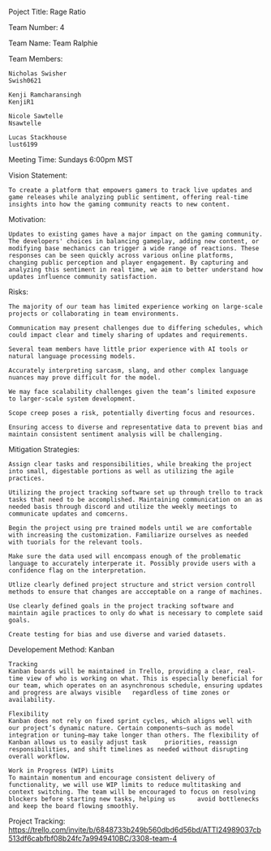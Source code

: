 Poject Title: Rage Ratio

Team Number: 4

Team Name: Team Ralphie

Team Members: 

	Nicholas Swisher 
	Swish0621
	
	Kenji Ramcharansingh
	KenjiR1

	Nicole Sawtelle
	Nsawtelle
	
	Lucas Stackhouse
	lust6199
    
Meeting Time: Sundays 6:00pm MST

Vision Statement: 

    To create a platform that empowers gamers to track live updates and game releases while analyzing public sentiment, offering real-time insights into how the gaming community reacts to new content.

Motivation: 
    
    Updates to existing games have a major impact on the gaming community. The developers' choices in balancing gameplay, adding new content, or modifying base mechanics can trigger a wide range of reactions. These responses can be seen quickly across various online platforms, changing public perception and player engagement. By capturing and analyzing this sentiment in real time, we aim to better understand how updates influence community satisfaction.

Risks: 

	The majority of our team has limited experience working on large-scale projects or collaborating in team environments.
	
	Communication may present challenges due to differing schedules, which could impact clear and timely sharing of updates and requirements.
	
	Several team members have little prior experience with AI tools or natural language processing models.
	
	Accurately interpreting sarcasm, slang, and other complex language nuances may prove difficult for the model.
	
	We may face scalability challenges given the team’s limited exposure to larger-scale system development.
	
	Scope creep poses a risk, potentially diverting focus and resources.
	
	Ensuring access to diverse and representative data to prevent bias and maintain consistent sentiment analysis will be challenging.

Mitigation Strategies: 

	Assign clear tasks and responsibilities, while breaking the project into small, digestable portions as well as utilizing the agile practices. 
	
	Utilizing the project tracking software set up through trello to track tasks that need to be accomplished. Maintaining communication on an as needed basis through discord and utilize the weekly meetings to communicate updates and comcerns. 
	
	Begin the project using pre trained models until we are comfortable with increasing the customization. Familiarize ourselves as needed with tuorials for the relevant tools.
	
	Make sure the data used will encompass enough of the problematic language to accurately interperate it. Possibly provide users with a confidence flag on the interpretation. 
	
	Utlize clearly defined project structure and strict version controll methods to ensure that changes are accceptable on a range of machines. 
	
	Use clearly defined goals in the project tracking software and maintain agile practices to only do what is necessary to complete said goals. 
	
	Create testing for bias and use diverse and varied datasets.  

Developement Method: Kanban 

	Tracking
	Kanban boards will be maintained in Trello, providing a clear, real-time view of who is working on what. This is especially beneficial for our team, which operates on an asynchronous schedule, ensuring updates and progress are always visible 	regardless of time zones or availability.
	
	Flexibility
	Kanban does not rely on fixed sprint cycles, which aligns well with our project’s dynamic nature. Certain components—such as model integration or tuning—may take longer than others. The flexibility of Kanban allows us to easily adjust task 	priorities, reassign responsibilities, and shift timelines as needed without disrupting overall workflow.
	
	Work in Progress (WIP) Limits
	To maintain momentum and encourage consistent delivery of functionality, we will use WIP limits to reduce multitasking and context switching. The team will be encouraged to focus on resolving blockers before starting new tasks, helping us 		avoid bottlenecks and keep the board flowing smoothly.

Project Tracking: https://trello.com/invite/b/6848733b249b560dbd6d56bd/ATTI24989037cb513df6cabfbf08b24fc7a9949410BC/3308-team-4


